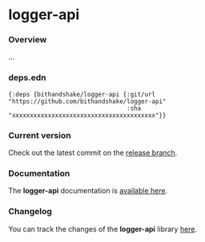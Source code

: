 
# logger-api

### Overview
...

### deps.edn

```
{:deps {bithandshake/logger-api {:git/url "https://github.com/bithandshake/logger-api"
                                 :sha     "xxxxxxxxxxxxxxxxxxxxxxxxxxxxxxxxxxxxxxxx"}}
```

### Current version
Check out the latest commit on the [release branch](https://github.com/bithandshake/logger-api/tree/release).

### Documentation
The <strong>logger-api</strong> documentation is [available here](documentation/COVER.md).

### Changelog
You can track the changes of the <strong>logger-api</strong> library [here](CHANGES.md).
